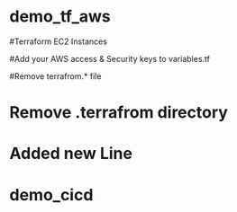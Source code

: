 # demo_tf_aws
#Terraform EC2 Instances

#Add your AWS access & Security keys to variables.tf

#Remove terrafrom.* file

# Remove .terrafrom directory

# Added new Line
# demo_cicd
